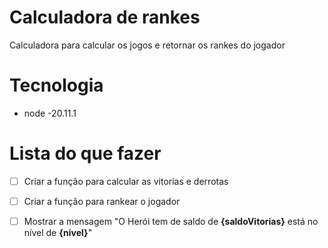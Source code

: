# Calculadora de rankes
Calculadora para calcular os jogos e retornar os rankes do jogador

# Tecnologia
- node -20.11.1

# Lista do que fazer
- [ ] Criar a função para calcular as vitorias e derrotas
- [ ] Criar a função para rankear o jogador
- [ ] Mostrar a mensagem "O Herói tem de saldo de **{saldoVitorias}** está no nível de **{nivel}**"



